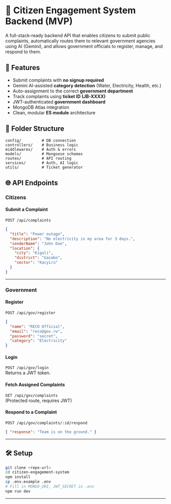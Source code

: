# 📣 Citizen Engagement System Backend (MVP)

A full-stack-ready backend API that enables citizens to submit public complaints, automatically routes them to relevant government agencies using AI (Gemini), and allows government officials to register, manage, and respond to them.

## 🚀 Features

- Submit complaints with **no signup required**
- Gemini AI-assisted **category detection** (Water, Electricity, Health, etc.)
- Auto-assignment to the correct **government department**
- Track complaints using **ticket ID (JB-XXXX)**
- JWT-authenticated **government dashboard**
- MongoDB Atlas integration
- Clean, modular **ES module** architecture

## 📁 Folder Structure

```
config/         # DB connection
controllers/    # Business logic
middlewares/    # Auth & errors
models/         # Mongoose schemas
routes/         # API routing
services/       # Auth, AI logic
utils/          # Ticket generator
```

## 🌐 API Endpoints

### Citizens

#### Submit a Complaint

`POST /api/complaints`

```json
{
  "title": "Power outage",
  "description": "No electricity in my area for 3 days.",
  "senderName": "John Doe",
  "location": {
    "city": "Kigali",
    "district": "Gasabo",
    "sector": "Kacyiru"
  }
}
```

---

### Government

#### Register

`POST /api/gov/register`

```json
{
  "name": "RECO Official",
  "email": "reco@gov.rw",
  "password": "secret",
  "category": "Electricity"
}
```

#### Login

`POST /api/gov/login`  
Returns a JWT token.

#### Fetch Assigned Complaints

`GET /api/gov/complaints`  
(Protected route, requires JWT)

#### Respond to a Complaint

`POST /api/gov/complaints/:id/respond`

```json
{ "response": "Team is on the ground." }
```

---

## 🛠 Setup

```bash
git clone <repo-url>
cd citizen-engagement-system
npm install
cp .env.example .env
# Fill in MONGO_URI, JWT_SECRET in .env
npm run dev
```

---
